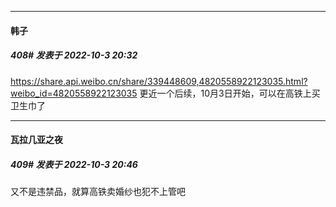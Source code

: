 

*****

####  韩子  
##### 408#       发表于 2022-10-3 20:32

https://share.api.weibo.cn/share/339448609,4820558922123035.html?weibo_id=4820558922123035 更近一个后续，10月3日开始，可以在高铁上买卫生巾了



*****

####  瓦拉几亚之夜  
##### 409#       发表于 2022-10-3 20:46

又不是违禁品，就算高铁卖婚纱也犯不上管吧

